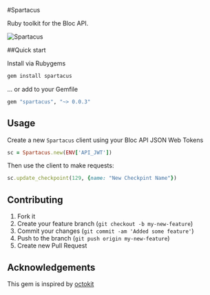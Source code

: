 #Spartacus

Ruby toolkit for the Bloc API.

![Spartacus](http://bloc-global-assets.s3.amazonaws.com/spartacus.png)

##Quick start

Install via Rubygems

```bash
gem install spartacus
```

... or add to your Gemfile

```ruby
gem "spartacus", "~> 0.0.3"
```

## Usage

Create a new `Spartacus` client using your Bloc API JSON Web Tokens
```ruby
sc = Spartacus.new(ENV['API_JWT'])
```

Then use the client to make requests:

```ruby
sc.update_checkpoint(129, {name: "New Checkpint Name"})
```

## Contributing

1. Fork it
2. Create your feature branch (`git checkout -b my-new-feature`)
3. Commit your changes (`git commit -am 'Added some feature'`)
4. Push to the branch (`git push origin my-new-feature`)
5. Create new Pull Request

## Acknowledgements

This gem is inspired by [octokit](https://github.com/octokit)
